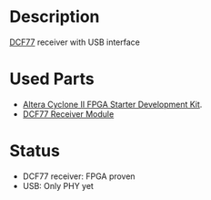# Description
[DCF77](http://en.wikipedia.org/wiki/DCF77) receiver with USB interface

# Used Parts
- [Altera Cyclone II FPGA Starter Development Kit](http://www.altera.com/products/devkits/altera/kit-cyc2-2C20N.html).
- [DCF77 Receiver Module](http://www.conrad.de/ce/de/product/641138/C-Control-DCF-Empfaengerplatine/SHOP_AREA_17348&promotionareaSearchDetail=005)

# Status
- DCF77 receiver: FPGA proven
- USB: Only PHY yet
